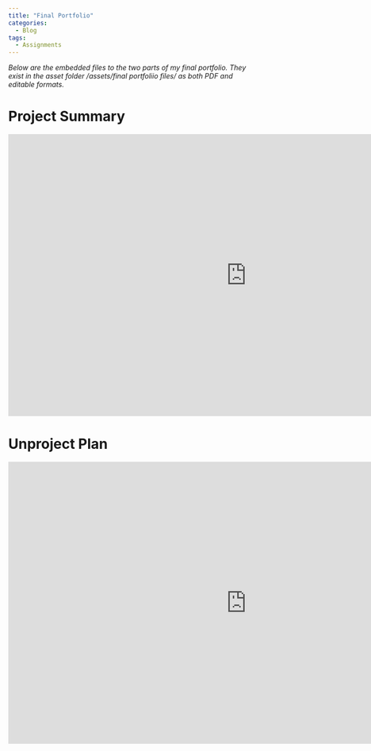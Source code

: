 ```yaml
---
title: "Final Portfolio"
categories:
  - Blog
tags:
  - Assignments
---
```


*Below are the embedded files to the two parts of my final portfolio. They exist in the asset folder /assets/final portfoliio files/ as both PDF and editable formats.*

# Project Summary

<iframe src="https://docs.google.com/presentation/d/1af3i4oKJEm6l1ixxtKZcteUDL3IJnIMmalu-jecDe80/edit?usp=sharing" frameborder="0" width="960" height="569" allowfullscreen="true" mozallowfullscreen="true" webkitallowfullscreen="true"></iframe>

<br>

# Unproject Plan

<iframe src="https://docs.google.com/presentation/d/1Vt0erh9rnqS-o_XvCTrWiMKRXU4kjADs2mQ88-3WlaM/edit?usp=sharing" frameborder="0" width="960" height="569" allowfullscreen="true" mozallowfullscreen="true" webkitallowfullscreen="true"></iframe>
